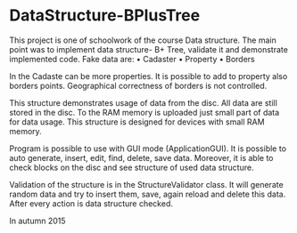 # DataStructure-BPlusTree

This project is one of schoolwork of the course Data structure. The main point was to implement data structure- B+ Tree, validate it and demonstrate implemented code. Fake data are:
•	Cadaster
•	Property
•	Borders

In the Cadaste can be more properties. It is possible to add to property also borders points. Geographical correctness of borders is not controlled.

This structure demonstrates usage of data from the disc. All data are still stored in the disc. To the RAM memory is uploaded just small part of data for data usage. This structure is designed for devices with small RAM memory.

Program is possible to use with GUI mode (ApplicationGUI). It is possible to auto generate, insert, edit, find, delete, save data. Moreover, it is able to check blocks on the disc and see structure of used data structure.

Validation of the structure is in the StructureValidator class. It will generate random data and try to insert them, save, again reload and delete this data. After every action is data structure checked.

In autumn 2015
